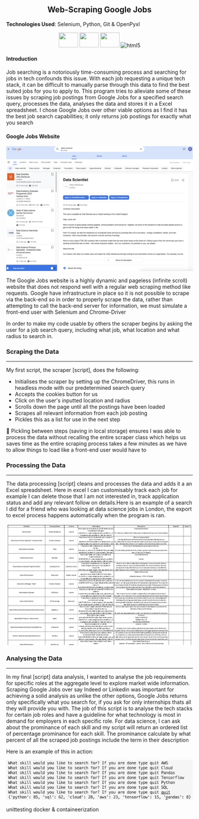 <h2 align="center">Web-Scraping Google Jobs</h2>

**Technologies Used**: Selenium, Python, Git & OpenPyxl

<div align="center">
	  <img src="https://cdn.jsdelivr.net/gh/devicons/devicon/icons/selenium/selenium-original.svg" height="40" width="52"   />
	  <img src="https://cdn.jsdelivr.net/gh/devicons/devicon/icons/python/python-original-wordmark.svg" height="40" width="52"   />
	    <img src="https://cdn.jsdelivr.net/gh/devicons/devicon/icons/git/git-original.svg" height="40" width="52"  />
	<img src="https://github.com/sempostma/office365-icons/blob/master/png/64/excel.png?raw=true" alt="html5" width="40" height="40"/>

<h4 align="left">Introduction</h3>



<div align="left">

 Job searching is a notoriously time-consuming process and searching for jobs in tech confounds this issue. With each job requesting a unique tech stack, it can be difficult to manually parse through this data to find the best suited jobs for you to apply to. This program tries to alleviate some of these issues by scraping job postings from Google Jobs for a specified search query, processes the data, analyses the data and stores it in a  Excel spreadsheet. I chose Google Jobs over other viable options as I find it has the best job search capabilities; it only returns job postings for exactly what you search 

<h4 align="left">Google Jobs Website</h3>



<p align="center">
  <img src="resources/googlejobs.png" />
</p>

The Google Jobs website is a highly dynamic and pageless (infinite scroll) website that does not respond well with a regular web scraping method like requests. Google have infrastructure in place so it is not possible to scrape via the back-end so in order to properly scrape the data, rather than attempting to call the back-end server for information, we must simulate a front-end user with Selenium and Chrome-Driver

In order to make my code usable by others the scraper begins by asking the user for a job search query, including what job, what location and what radius to search in. 

<h3 align="left">Scraping the Data </h3>

---


My first script, the scraper [script], does the following:

- Initialises the scraper by setting up the ChromeDriver, this runs in headless mode with our predetermined search query
- Accepts the cookies button for us 
- Click on the user's inputted location and radius
- Scrolls down the page until all the postings have been loaded
- Scrapes all relevant information from each job posting
- Pickles this as a list for use in the next step

🫙 Pickling between steps (saving in local storage) ensures I was able to process the data without recalling the entire scraper class which helps us saves time as the entire scraping process takes a few minutes as we have to allow things to load like a front-end user would have to

<h3 align="left"> Processing the Data </h3>

---

The data processing [script] cleans and processes the data and adds it a an Excel spreadsheet. Here in excel I can customisably track each job for example I can delete those that I am not interested in, track application status and add any relevant follow on details.Here is an example of a search I did for a friend who was looking at data science jobs in London, the export to excel process happens automatically when the program is ran.

<p align="center">
  <img src="resources/excel.png" />
</p>

<h3 align="left"> Analysing the Data</h3>

---

In my final [script] data analysis, I wanted to analyse the job requirements for specific roles at the aggregate level to explore market wide information. Scraping Google Jobs over say Indeed or Linkedin was important for achieving a solid analysis as unlike the other options, Google Jobs returns only specifically what you search for, if you ask for only internships thats all they will provide you with. The job of this script is to analyse the tech stacks for certain job roles and have a guideline for what technology is most in demand for employers in each specific role. For data science, I can ask about the prominance of each skill and my script will return an ordered list of percentage prominance for each skill. The prominance calculate by what percent of all the scraped job postings include the term in their description

Here is an example of this in action:

<p align="center">
  <img src="resources/percentages.png" />
</p>

unittesting
docker & containeerization
